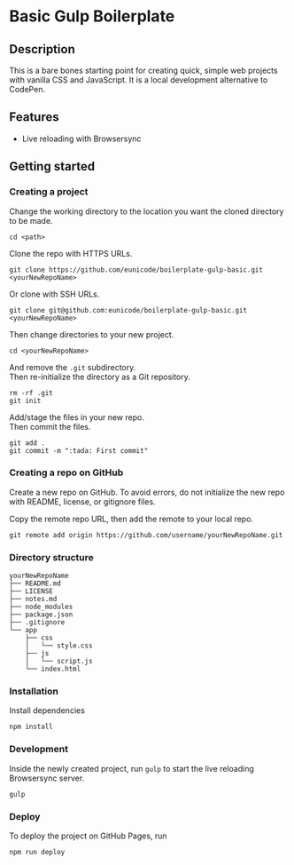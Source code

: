 # Basic Gulp Boilerplate

## Description

This is a bare bones starting point for creating quick, simple web projects with vanilla CSS and JavaScript. It is a local development alternative to CodePen.

## Features

- Live reloading with Browsersync

## Getting started

### Creating a project

Change the working directory to the location you want the cloned directory to be made.

```
cd <path>
```

Clone the repo with HTTPS URLs.

```
git clone https://github.com/eunicode/boilerplate-gulp-basic.git <yourNewRepoName>
```

Or clone with SSH URLs.

```
git clone git@github.com:eunicode/boilerplate-gulp-basic.git <yourNewRepoName>
```

Then change directories to your new project.

```
cd <yourNewRepoName>
```

And remove the `.git` subdirectory. <br>
Then re-initialize the directory as a Git repository.

```
rm -rf .git
git init
```

Add/stage the files in your new repo.<br>
Then commit the files.

```
git add .
git commit -m ":tada: First commit"
```

### Creating a repo on GitHub

Create a new repo on GitHub. To avoid errors, do not initialize the new repo with README, license, or gitignore files.

Copy the remote repo URL, then add the remote to your local repo.

```
git remote add origin https://github.com/username/yourNewRepoName.git
```

### Directory structure

```
yourNewRepoName
├── README.md
├── LICENSE
├── notes.md
├── node_modules
├── package.json
├── .gitignore
└── app
    ├── css
    │   └── style.css
    ├── js
    │   └── script.js
    └── index.html
```

### Installation

Install dependencies

```
npm install
```

### Development

Inside the newly created project, run `gulp` to start the live reloading Browsersync server.

```
gulp
```

### Deploy

To deploy the project on GitHub Pages, run

```
npm run deploy
```

